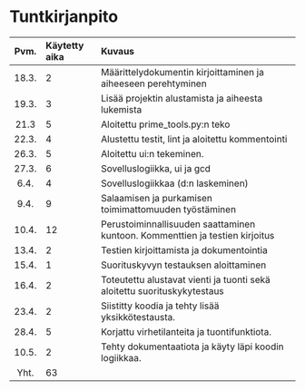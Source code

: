 # Tuntkirjanpito
|Pvm.	| Käytetty aika	| Kuvaus	|
|:--:	| :------------	| :------------	|
|18.3.	| 2		| Määrittelydokumentin kirjoittaminen ja aiheeseen perehtyminen |
|19.3.	| 3		| Lisää projektin alustamista ja aiheesta lukemista 		|
|21.3	| 5		| Aloitettu prime_tools.py:n teko				|
|22.3.	| 4		| Alustettu testit, lint ja aloitettu kommentointi		|
|26.3.  | 5     | Aloitettu ui:n tekeminen.         |
|27.3.  | 6     | Sovelluslogiikka, ui ja gcd   |
|6.4. 	| 4	| Sovelluslogiikkaa (d:n laskeminen) |
|9.4.   | 9 	| Salaamisen ja purkamisen toimimattomuuden työstäminen|
|10.4.	| 12	| Perustoiminnallisuuden saattaminen kuntoon. Kommenttien ja testien kirjoitus |
|13.4.  | 2     | Testien kirjoittamista ja dokumentointia |
|15.4.	| 1	| Suorituskyvyn testauksen aloittaminen		|
|16.4.  | 2 | Toteutettu alustavat vienti ja tuonti sekä aloitettu suorituskykytestaus  |
|23.4.  | 2 | Siistitty koodia ja tehty lisää yksikkötestausta. |
|28.4.  | 5 | Korjattu virhetilanteita ja tuontifunktiota. |
|10.5.	| 2 | Tehty dokumentaatiota ja käyty läpi koodin logiikkaa. |
|Yht.	| 63		|	|
